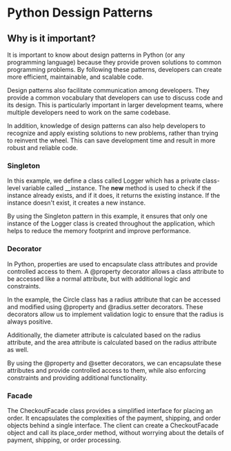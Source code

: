 # Python Dessign Patterns

## Why is it important?
It is important to know about design patterns in Python (or any programming language) because they provide proven solutions to common programming problems. By following these patterns, developers can create more efficient, maintainable, and scalable code.

Design patterns also facilitate communication among developers. They provide a common vocabulary that developers can use to discuss code and its design. This is particularly important in larger development teams, where multiple developers need to work on the same codebase.

In addition, knowledge of design patterns can also help developers to recognize and apply existing solutions to new problems, rather than trying to reinvent the wheel. This can save development time and result in more robust and reliable code.

### Singleton

In this example, we define a class called Logger which has a private class-level variable called __instance. The __new__ method is used to check if the instance already exists, and if it does, it returns the existing instance. If the instance doesn't exist, it creates a new instance.

By using the Singleton pattern in this example, it ensures that only one instance of the Logger class is created throughout the application, which helps to reduce the memory footprint and improve performance.

### Decorator
In Python, properties are used to encapsulate class attributes and provide controlled access to them. A @property decorator allows a class attribute to be accessed like a normal attribute, but with additional logic and constraints.

In the example, the Circle class has a radius attribute that can be accessed and modified using @property and @radius.setter decorators. These decorators allow us to implement validation logic to ensure that the radius is always positive.

Additionally, the diameter attribute is calculated based on the radius attribute, and the area attribute is calculated based on the radius attribute as well.

By using the @property and @setter decorators, we can encapsulate these attributes and provide controlled access to them, while also enforcing constraints and providing additional functionality.


### Facade

The CheckoutFacade class provides a simplified interface for placing an order. It encapsulates the complexities of the payment, shipping, and order objects behind a single interface. The client can create a CheckoutFacade object and call its place_order method, without worrying about the details of payment, shipping, or order processing.